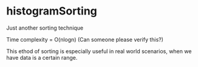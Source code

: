 # histogramSorting
Just another sorting technique

Time complexity = O(nlogn) (Can someone please verify this?)

This ethod of sorting is especially useful in real world scenarios, when we have data is a certain range.
